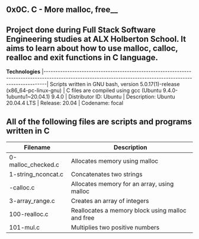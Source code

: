 __0x0C. C - More malloc, free____ 
--------------------------------------------------------------------------------------------------------------------------------------------------------------- 
Project done during Full Stack Software Engineering studies at ALX Holberton School. It aims to learn about how to use malloc, calloc, realloc and exit functions in C language.
---------------------------------------------------------------------------------------------------------------------------------------------------------------

__Technologies__
|-------------------------------------------------------------------------------------------------------------------------------------------------------------|
 Scripts written in GNU bash, version 5.0.17(1)-release (x86_64-pc-linux-gnu) 
| C files are compiled using gcc (Ubuntu 9.4.0-1ubuntu1~20.04.1) 9.4.0 
| Distributor ID:  Ubuntu
| Description:     Ubuntu 20.04.4 LTS
| Release:         20.04
| Codename:        focal
                                                                                                                       
                                                                                                                                      
 All of the following files are scripts and programs written in C 
---------------------------------------------------------------------------------------------------------------------------------------------------------------
|__Filename__	          |    __Description__ |
|---------------------- | --------------------------------------------------------------------------------------------------------------------------------------
| 0-malloc_checked.c	  | Allocates memory using malloc
| 1-string_nconcat.c	  | Concatenates two strings
| -calloc.c             |	Allocates memory for an array, using malloc
| 3-array_range.c	      | Creates an array of integers
| 100-realloc.c	        | Reallocates a memory block using malloc and free
| 101-mul.c	            | Multiplies two positive numbers
